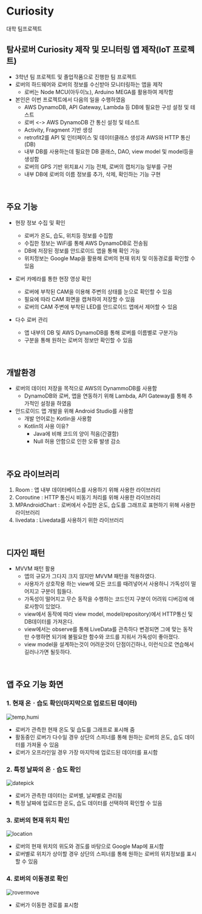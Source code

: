 # Curiosity
대학 팀프로젝트

## 탐사로버 Curiosity 제작 및 모니터링 앱 제작(IoT 프로젝트)
- 3학년 팀 프로젝트 및 졸업작품으로 진행한 팀 프로젝트
- 로버의 하드웨어와 로버의 정보를 수신받아 모니터링하는 앱을 제작
  - 로버는 Node MCU(아두이노), Arduino MEGA를 활용하여 제작함
- 본인은 이번 프로젝트에서 다음의 일을 수행하였음
  - AWS DynamoDB, API Gateway, Lambda 등 DB에 필요한 구성 설정 및 테스트
  - 로버 <-> AWS DynamoDB 간 통신 설정 및 테스트
  - Activity, Fragment 기반 생성
  - retrofit2를 API 및 인터페이스 및 데이터클래스 생성과 AWS와 HTTP 통신(DB)
  - 내부 DB를 사용하는데 필요한 DB 클래스, DAO, view model 및 model등을 생성함
  - 로버의 GPS 기반 위치표시 기능 전체, 로버의 캡처기능 일부를 구현
  - 내부 DB에 로버의 이름 정보를 추가, 삭제, 확인하는 기능 구현
  
<br>

## 주요 기능
- 현장 정보 수집 및 확인
  - 로버가 온도, 습도, 위치등 정보를 수집함
  - 수집한 정보는 WiFi를 통해 AWS DynamoDB로 전송됨
  - DB에 저장된 정보를 안드로이드 앱을 통해 확인 가능
  - 위치정보는 Google Map을 활용해 로버의 현재 위치 및 이동경로를 확인할 수 있음

- 로버 카메라를 통한 현장 영상 확인
  - 로버에 부착된 CAM을 이용해 주변의 상태를 눈으로 확인할 수 있음
  - 필요에 따라 CAM 화면을 캡쳐하여 저장할 수 있음
  - 로버의 CAM 주변에 부착된 LED를 안드로이드 앱에서 제어할 수 있음
  
- 다수 로버 관리
  - 앱 내부의 DB 및 AWS DynamoDB를 통해 로버를 이름별로 구분가능
  - 구분을 통해 원하는 로버의 정보만 확인할 수 있음

<br>

## 개발환경
- 로버의 데이터 저장을 목적으로 AWS의 DynammoDB를 사용함
  - DynamoDB와 로버, 앱을 연동하기 위해 Lambda, API Gateway를 통해 추가적인 설정을 하였음
- 안드로이드 앱 개발을 위해 Android Studio를 사용함
  - 개발 언어로는 Kotlin을 사용함
  - Kotlin의 사용 이유?
    - Java에 비해 코드의 양이 적음(간결함)
    - Null 허용 안함으로 인한 오류 발생 감소

<br>

## 주요 라이브러리
1. Room : 앱 내부 데이터베이스를 사용하기 위해 사용한 라이브러리
1. Coroutine : HTTP 통신시 비동기 처리를 위해 사용한 라이브러리
1. MPAndroidChart : 로버에서 수집한 온도, 습도를 그래프로 표현하기 위해 사용한 라이브러리
1. livedata : Livedata를 사용하기 위한 라이브러리

<br>

## 디자인 패턴
- MVVM 패턴 활용
  - 앱의 규모가 그다지 크지 않지만 MVVM 패턴을 적용하였다.
  - 사용자가 상호작용 하는 view에 모든 코드를 때려넣어서 사용하니 가독성이 떨어지고 구분이 힘들다.
  - 가독성이 떨어지고 무슨 동작을 수행하는 코드인지 구분이 어려워 디버깅에 애로사항이 있었다.
  - view에서 동작에 따라 view model, model(repository)에서 HTTP통신 및 DB데이터를 가져온다.
  - view에서는 observe를 통해 LiveData를 관측하다 변경되면 그에 맞는 동작만 수행하면 되기에 불필요한 함수와 코드를 지워서 가독성이 좋아졌다.
  - view model을 설계하는것이 어려운것이 단점이긴하나, 이런식으로 연습해서 길러나가면 될듯하다.
 
<br>

## 앱 주요 기능 화면
### 1. 현재 온ㆍ습도 확인(마지막으로 업로드된 데이터)
![temp,humi](https://user-images.githubusercontent.com/97011241/190854406-e3a1fbe7-383a-478a-8b3a-2fa53a6ef94a.gif)
- 로버가 관측한 현재 온도 및 습도를 그래프로 표시해 줌
- 활동중인 로버가 다수일 경우 상단의 스피너를 통해 원하는 로버의 온도, 습도 데이터를 가져올 수 있음
- 로버가 오프라인일 경우 가장 마지막에 업로드된 데이터를 표시함

### 2. 특정 날짜의 온ㆍ습도 확인
![datepick](https://user-images.githubusercontent.com/97011241/190854454-b73d3159-751e-448d-90a9-7f9b37e9a3f4.gif)
- 로버가 관측한 데이터는 로버별, 날짜별로 관리됨
- 특정 날짜에 업로드한 온도, 습도 데이터를 선택하여 확인할 수 있음

### 3. 로버의 현재 위치 확인
![location](https://user-images.githubusercontent.com/97011241/190854585-43538c39-8c32-4682-85ba-48342a7211b5.gif)
- 로버의 현재 위치의 위도와 경도를 바탕으로 Google Map에 표시함
- 로버별로 위치가 상이할 경우 상단의 스피너를 통해 원하는 로버의 위치정보를 표시할 수 있음

### 4. 로버의 이동경로 확인
![rovermove](https://user-images.githubusercontent.com/97011241/190854660-b4aa5a0c-7e08-4b39-86c2-0f03495f09d5.jpg)
- 로버가 이동한 경로를 표시함
